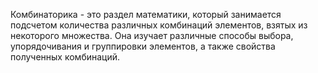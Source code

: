 

Комбинаторика - это раздел математики, который занимается подсчетом количества различных комбинаций элементов, взятых из некоторого множества. Она изучает различные способы выбора, упорядочивания и группировки элементов, а также свойства полученных комбинаций.
